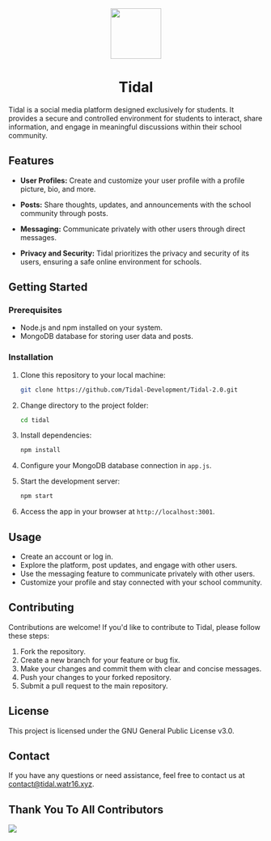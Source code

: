 <div align="center", border-radius="25px">
  <img src="https://cdn.discordapp.com/attachments/1127306479498702848/1166825487662841896/tidal.png?ex=654be5ea&is=653970ea&hm=59dd7980323bd200f3bb3889b8c901df6543dd8949df86a46ae8e6f2dbca841c&" width="100px">

# Tidal 
</div>

Tidal is a social media platform designed exclusively for students. It provides a secure and controlled environment for students to interact, share information, and engage in meaningful discussions within their school community.

## Features

- **User Profiles:** Create and customize your user profile with a profile picture, bio, and more.

- **Posts:** Share thoughts, updates, and announcements with the school community through posts.

- **Messaging:** Communicate privately with other users through direct messages.
<!-- - **File Sharing:** Share important documents and files related to school projects and activities. -->
<!-- - **Notifications:** Stay updated with real-time notifications for messages, mentions, and more. -->

- **Privacy and Security:** Tidal prioritizes the privacy and security of its users, ensuring a safe online environment for schools.

## Getting Started

### Prerequisites

- Node.js and npm installed on your system.
- MongoDB database for storing user data and posts.

### Installation

1. Clone this repository to your local machine:

   ```bash
   git clone https://github.com/Tidal-Development/Tidal-2.0.git
   ```

2. Change directory to the project folder:

    ```bash
    cd tidal
    ```

3. Install dependencies:

    ```bash
    npm install
    ```

4. Configure your MongoDB database connection in `app.js`.
5. Start the development server:

    ```bash
    npm start
    ```

6. Access the app in your browser at `http://localhost:3001`.

## Usage
- Create an account or log in.
- Explore the platform, post updates, and engage with other users.
- Use the messaging feature to communicate privately with other users.
- Customize your profile and stay connected with your school community.

## Contributing
Contributions are welcome! If you'd like to contribute to Tidal, please follow these steps:

1. Fork the repository.
2. Create a new branch for your feature or bug fix.
3. Make your changes and commit them with clear and concise messages.
4. Push your changes to your forked repository.
5. Submit a pull request to the main repository.

## License
This project is licensed under the GNU General Public License v3.0.

## Contact
If you have any questions or need assistance, feel free to contact us at contact@tidal.watr16.xyz.

## Thank You To All Contributors
<a href="https://github.com/Tidal-Development/Tidal-2.0/graphs/contributors">
  <img src="https://contrib.rocks/image?repo=Tidal-Development/Tidal-2.0" />
</a>
